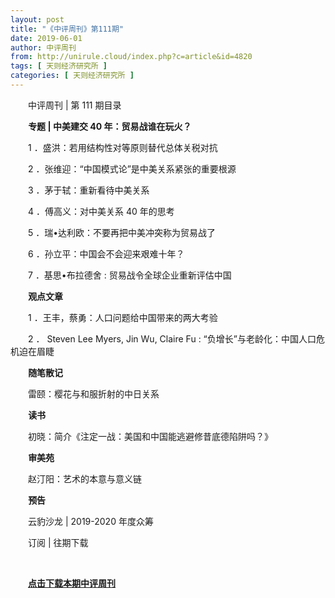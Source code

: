 ```yaml
---
layout: post
title: "《中评周刊》第111期"
date: 2019-06-01
author: 中评周刊
from: http://unirule.cloud/index.php?c=article&id=4820
tags: [ 天则经济研究所 ]
categories: [ 天则经济研究所 ]
---
```


<div class="body-text">
 <p class="MsoNormal" style="text-indent:21.0pt;">
  中评周刊
  <span>
   |
  </span>
  第
  <span>
   111
  </span>
  期目录
  <span>
  </span>
 </p>
 <p class="MsoNormal" style="text-indent:21.0pt;">
  <span>
  </span>
 </p>
 <p class="MsoNormal" style="text-indent:21.1pt;">
  <b>
   专题
   <span>
    |
   </span>
  </b>
  <b>
   中美建交
   <span>
    40
   </span>
  </b>
  <b>
   年：贸易战谁在玩火？
   <span>
   </span>
  </b>
 </p>
 <p class="MsoNormal" style="text-indent:21.0pt;">
  <span>
  </span>
 </p>
 <p class="MsoNormal" style="text-indent:21.0pt;">
  <span>
   1
  </span>
  ．盛洪：若用结构性对等原则替代总体关税对抗
  <span>
  </span>
 </p>
 <p class="MsoNormal" style="text-indent:21.0pt;">
  <span>
  </span>
 </p>
 <p class="MsoNormal" style="text-indent:21.0pt;">
  <span>
   2
  </span>
  ．张维迎：“中国模式论”是中美关系紧张的重要根源
  <span>
  </span>
 </p>
 <p class="MsoNormal" style="text-indent:21.0pt;">
  <span>
  </span>
 </p>
 <p class="MsoNormal" style="text-indent:21.0pt;">
  <span>
   3
  </span>
  ．茅于轼：重新看待中美关系
  <span>
  </span>
 </p>
 <p class="MsoNormal" style="text-indent:21.0pt;">
  <span>
  </span>
 </p>
 <p class="MsoNormal" style="text-indent:21.0pt;">
  <span>
   4
  </span>
  ．傅高义：对中美关系
  <span>
   40
  </span>
  年的思考
  <span>
  </span>
 </p>
 <p class="MsoNormal" style="text-indent:21.0pt;">
  <span>
  </span>
 </p>
 <p class="MsoNormal" style="text-indent:21.0pt;">
  <span>
   5
  </span>
  ．瑞•达利欧：不要再把中美冲突称为贸易战了
  <span>
  </span>
 </p>
 <p class="MsoNormal" style="text-indent:21.0pt;">
  <span>
  </span>
 </p>
 <p class="MsoNormal" style="text-indent:21.0pt;">
  <span>
   6
  </span>
  ．孙立平：中国会不会迎来艰难十年？
  <span>
  </span>
 </p>
 <p class="MsoNormal" style="text-indent:21.0pt;">
  <span>
  </span>
 </p>
 <p class="MsoNormal" style="text-indent:21.0pt;">
  <span>
   7
  </span>
  ．基思•布拉德舍
  <span>
   :
  </span>
  贸易战令全球企业重新评估中国
  <span>
  </span>
 </p>
 <p class="MsoNormal" style="text-indent:21.0pt;">
  <span>
  </span>
 </p>
 <p class="MsoNormal" style="text-indent:21.1pt;">
  <b>
   观点文章
   <span>
   </span>
  </b>
 </p>
 <p class="MsoNormal" style="text-indent:21.0pt;">
  <span>
  </span>
 </p>
 <p class="MsoNormal" style="text-indent:21.0pt;">
  <span>
   1
  </span>
  ．王丰，蔡勇：人口问题给中国带来的两大考验
  <span>
  </span>
 </p>
 <p class="MsoNormal" style="text-indent:21.0pt;">
  <span>
  </span>
 </p>
 <p class="MsoNormal" style="text-indent:21.0pt;">
  <span>
   2
  </span>
  ．
  <span>
   Steven Lee Myers, Jin
Wu, Claire Fu :
  </span>
  “负增长”与老龄化：中国人口危机迫在眉睫
  <span>
  </span>
 </p>
 <p class="MsoNormal" style="text-indent:21.0pt;">
  <span>
  </span>
 </p>
 <p class="MsoNormal" style="text-indent:21.1pt;">
  <b>
   随笔散记
   <span>
   </span>
  </b>
 </p>
 <p class="MsoNormal" style="text-indent:21.0pt;">
  <span>
  </span>
 </p>
 <p class="MsoNormal" style="text-indent:21.0pt;">
  雷颐：樱花与和服折射的中日关系
  <span>
  </span>
 </p>
 <p class="MsoNormal" style="text-indent:21.0pt;">
  <span>
  </span>
 </p>
 <p class="MsoNormal" style="text-indent:21.1pt;">
  <b>
   读书
   <span>
   </span>
  </b>
 </p>
 <p class="MsoNormal" style="text-indent:21.0pt;">
  <span>
  </span>
 </p>
 <p class="MsoNormal" style="text-indent:21.0pt;">
  初晓：简介《注定一战：美国和中国能逃避修昔底德陷阱吗？》
  <span>
  </span>
 </p>
 <p class="MsoNormal" style="text-indent:21.0pt;">
  <span>
  </span>
 </p>
 <p class="MsoNormal" style="text-indent:21.1pt;">
  <b>
   审美苑
   <span>
   </span>
  </b>
 </p>
 <p class="MsoNormal" style="text-indent:21.0pt;">
  <span>
  </span>
 </p>
 <p class="MsoNormal" style="text-indent:21.0pt;">
  赵汀阳：艺术的本意与意义链
  <span>
  </span>
 </p>
 <p class="MsoNormal" style="text-indent:21.0pt;">
  <span>
  </span>
 </p>
 <p class="MsoNormal" style="text-indent:21.1pt;">
  <b>
   预告
   <span>
   </span>
  </b>
 </p>
 <p class="MsoNormal" style="text-indent:21.0pt;">
  <span>
  </span>
 </p>
 <p class="MsoNormal" style="text-indent:21.0pt;">
  云豹沙龙
  <span>
   | 2019-2020
  </span>
  年度众筹
  <span>
  </span>
 </p>
 <p class="MsoNormal" style="text-indent:21.0pt;">
  <span>
  </span>
 </p>
 <p class="MsoNormal" style="text-indent:21.0pt;">
  订阅
  <span>
   |
  </span>
  往期下载
  <span>
  </span>
 </p>
 <p class="MsoNormal" style="text-indent:21.0pt;">
  <br/>
 </p>
 <p class="MsoNormal" style="text-indent:21.0pt;">
  <strong style="text-indent:28px;white-space:normal;">
   <a href="http://unirule.cloud/zhongping/20190601.pdf" target="_blank">
    点击下载本期中评周刊
   </a>
  </strong>
 </p>
 <p class="MsoNormal" style="text-indent:21.0pt;">
  <span>
  </span>
 </p>
 <p class="MsoNormal" style="text-indent:21.0pt;">
  <span>
  </span>
 </p>
 <p class="MsoNormal" style="text-indent:21.0pt;">
  <span>
  </span>
 </p>
</div>


